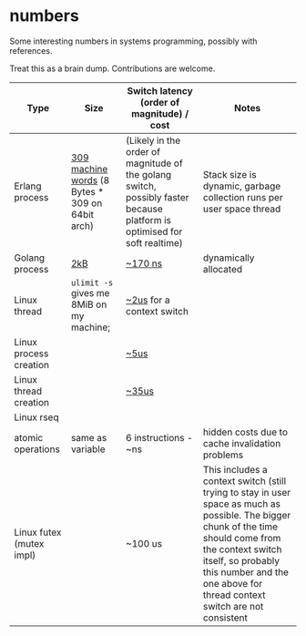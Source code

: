 # numbers
Some interesting numbers in systems programming, possibly with references.

Treat this as a brain dump.
Contributions are welcome.

| Type | Size | Switch latency (order of magnitude) / cost | Notes | 
| --- | --- | --- | --- | 
| Erlang process | [309 machine words](http://erlang.org/doc/efficiency_guide/processes.html) (8 Bytes * 309 on 64bit arch) | (Likely in the order of magnitude of the golang switch, possibly faster because platform is optimised for soft realtime) | Stack size is dynamic, garbage collection runs per user space thread |
| Golang process | [2kB](https://github.com/golang/go/blob/98b6c6aca6fd4185f97dc40137707f4d8df8aa7c/src/runtime/stack.go#L72) | [~170 ns](https://eli.thegreenplace.net/2018/measuring-context-switching-and-memory-overheads-for-linux-threads/) | dynamically allocated
| Linux thread | `ulimit -s` gives me 8MiB on my machine; | [~2us](https://eli.thegreenplace.net/2018/measuring-context-switching-and-memory-overheads-for-linux-threads/) for a context switch | 
| Linux process creation | | [~5us](https://eli.thegreenplace.net/2018/launching-linux-threads-and-processes-with-clone/)
| Linux thread creation | | [~35us](https://eli.thegreenplace.net/2018/launching-linux-threads-and-processes-with-clone/)|  
| Linux rseq | 
| atomic operations | same as variable | 6 instructions - ~ns | hidden costs due to cache invalidation problems
| Linux futex (mutex impl) | | ~100 us | This includes a context switch (still trying to stay in user space as much as possible. The bigger chunk of the time should come from the context switch itself, so probably this number and the one above for thread context switch are not consistent
